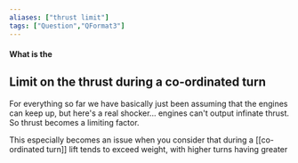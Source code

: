 ```yaml
---
aliases: ["thrust limit"]
tags: ["Question","QFormat3"]
---
```


#### What is the
## Limit on the thrust during a co-ordinated turn
For everything so far we have basically just been assuming that the engines can keep up, but here's a real shocker... engines can't output infinate thrust.
So thrust becomes a limiting factor.

This especially becomes an issue when you consider that during a [[co-ordinated turn]] lift tends to exceed weight, with higher turns having greater 